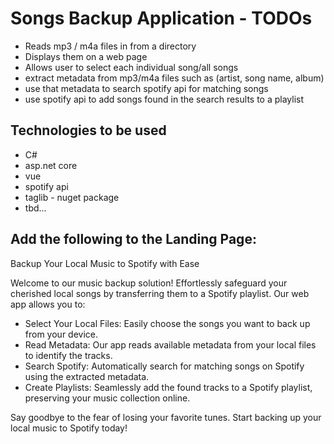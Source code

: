 ﻿# Songs Backup Application - TODOs

- Reads mp3 / m4a files in from a directory
- Displays them on a web page
- Allows user to select each individual song/all songs
- extract metadata from mp3/m4a files such as (artist, song name, album)
- use that metadata to search spotify api for matching songs
- use spotify api to add songs found in the search results to a playlist

## Technologies to be used

- C#
- asp.net core
- vue
- spotify api
- taglib - nuget package
- tbd...

## Add the following to the Landing Page:

Backup Your Local Music to Spotify with Ease

Welcome to our music backup solution! Effortlessly safeguard your cherished local songs by transferring them to a Spotify playlist. Our web app allows you to:

-    Select Your Local Files: Easily choose the songs you want to back up from your device.
-    Read Metadata: Our app reads available metadata from your local files to identify the tracks.
-    Search Spotify: Automatically search for matching songs on Spotify using the extracted metadata.
-    Create Playlists: Seamlessly add the found tracks to a Spotify playlist, preserving your music collection online.

Say goodbye to the fear of losing your favorite tunes. Start backing up your local music to Spotify today!

